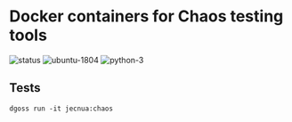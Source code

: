 # Docker containers for Chaos testing tools

![status](https://img.shields.io/badge/project_status-active-green.svg)
![ubuntu-1804](https://img.shields.io/badge/ubuntu-18.04-green.svg)
![python-3](https://img.shields.io/badge/python-3-green.svg)

## Tests

    dgoss run -it jecnua:chaos
